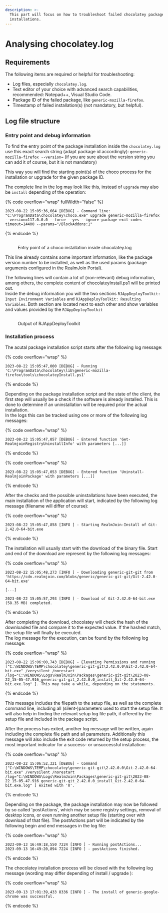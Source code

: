 ```yaml
---
description: >-
  This part will focus on how to troubleshoot failed chocolatey package
  installations.
---
```


# Analysing chocolatey.log

## Requirements

The following items are required or helpful for troubleshooting:

* Log files, especially `chocolatey.log`.
* Text editor of your choice with advanced search capabilities, recommended: Notepad++, Visual Studio Code.
* Package ID of the failed package, like `generic-mozilla-firefox`.
* Timestamp of failed installation(s) (not mandatory, but helpful).

## Log file structure

### Entry point and debug information

To find the entry point of the package installation inside the `chocolatey.log` use this exact search string (adapt package id accordingly): `generic-mozilla-firefox --version=` (if you are sure about the version string you can add it of course, but it is not mandatory)

This way you will find the starting point(s) of the choco process for the installation or upgrade for the given package ID.

The complete line in the log may look like this, instead of `upgrade` may also be  `install` depending of the operation:



{% code overflow="wrap" fullWidth="false" %}
```log
2023-08-22 15:05:36,664 [DEBUG] - Command line: "C:\ProgramData\chocolatey\choco.exe" upgrade generic-mozilla-firefox --version=117.0.0.0 --force --yes --ignore-package-exit-codes --timeout=14400 --params="/BlockAddons:1"
```
{% endcode %}

<figure><img src="../../.gitbook/assets/choco-install-entry-point.png" alt=""><figcaption><p>Entry point of a choco installation inside chocolatey.log</p></figcaption></figure>

This line already contains some important information, like the package version number to be installed, as well as the used params (package arguments configured in the RealmJoin Portal).

The following lines will contain a lot of (non-relevant) debug information, among others, the complete content of chocolateyInstall.ps1 will be printed out.\
Inside the debug information you will the two sections `RJAppDeployToolkit: Input Environment Variables` and `RJAppDeployToolkit: Resulting Variables`. Both section are located next to each other and show variables and values provided by the `RJAppDeployToolkit`

<figure><img src="../../.gitbook/assets/RJAppDeployToolkit-output.png" alt=""><figcaption><p>Output of RJAppDeployToolkit</p></figcaption></figure>

### Installation process

The acutal package installation script starts after the following log message:

{% code overflow="wrap" %}
```log
2023-08-22 15:05:47,000 [DEBUG] - Running 'C:\ProgramData\chocolatey\lib\generic-mozilla-firefox\tools\chocolateyInstall.ps1'
```
{% endcode %}

Depending on the package installation script and the state of the client, the first step will usually be a check if the software is already installed. This is done to determine if an uninstallation will be required prior the actual installation.\
In the logs this can be tracked using one or more of the following log messages:

{% code overflow="wrap" %}
```log
2023-08-22 15:05:47,057 [DEBUG] - Entered function 'Get-RealmjoinRegistryUninstallInfo' with parameters [...]]
```
{% endcode %}

{% code overflow="wrap" %}
```log
2023-08-22 15:05:47,053 [DEBUG] - Entered function 'Uninstall-RealmjoinPackage' with parameters [...]]
```
{% endcode %}

After the checks and the possible uninstallations have been executed, the main installation of the application will start, indicated by the following log message (filename will differ of course):

{% code overflow="wrap" %}
```log
2023-08-22 15:05:47,858 [INFO ] - Starting RealmJoin-Install of Git-2.42.0-64-bit.exe
```
{% endcode %}

The installation will usually start with the download of the binary file. Start and end of the download are represent by the following log messages:

{% code overflow="wrap" %}
```log
2023-08-22 15:05:48,273 [INFO ] - Downloading generic-git-git from 'https://cdn.realmjoin.com/blobs/generic/generic-git-git/Git-2.42.0-64-bit.exe'

[...]

2023-08-22 15:05:57,293 [INFO ] - Download of Git-2.42.0-64-bit.exe (58.35 MB) completed.
```
{% endcode %}

After completing the download, chocolatey will check the hash of the downloaded file and compare it to the expected value. If the hashed match, the setup file will finally be executed.\
The log message for the execution, can be found by the following log message:

{% code overflow="wrap" %}
```log
2023-08-22 15:06:00,743 [DEBUG] - Elevating Permissions and running ["C:\WINDOWS\TEMP\chocolatey\generic-git-git\2.42.0.0\Git-2.42.0-64-bit.exe" /verysilent /norestart /log="C:\WINDOWS\Logs\RealmJoin\Packages\generic-git-git\2023-08-22_15-05-47.916_generic-git-git_2.42.0.0_install_Git-2.42.0-64-bit.exe.log" ]. This may take a while, depending on the statements.
```
{% endcode %}

This message includes the filepath to the setup file, as well as the complete command line, including all (silent-)parameters used to start the setup file. It will also help in finding the relevant setup log file path, if offered by the setup file and included in the package script.

After the process has exited, another log message will be written, again including the complete file path and all parameters. Additionally this message will also include the exit code returned by the setup process, the most important indicator for a success- or unsuccessful installation:

{% code overflow="wrap" %}
```log
2023-08-22 15:06:52,321 [DEBUG] - Command ["C:\WINDOWS\TEMP\chocolatey\generic-git-git\2.42.0.0\Git-2.42.0-64-bit.exe" /verysilent /norestart /log="C:\WINDOWS\Logs\RealmJoin\Packages\generic-git-git\2023-08-22_15-05-47.916_generic-git-git_2.42.0.0_install_Git-2.42.0-64-bit.exe.log" ] exited with '0'.
```
{% endcode %}

Depending on the package, the package installation may now be followed by so called 'postActions', which may be some registry settings, removal of desktop icons, or even running another setup file (starting over with download of that file). The postActions part will be indicated by the following begin and end messages in the log file:

{% code overflow="wrap" %}
```log
2023-09-13 16:49:18,550 7224 [INFO ] - Running postActions...
2023-09-13 16:49:20,894 7224 [INFO ] - postActions finished.
```
{% endcode %}

The chocolatey installation process will be closed with the following log message (wording may differ depending of install / upgrade ):

{% code overflow="wrap" %}
```log
2023-09-13 17:01:39,433 8336 [INFO ] - The install of generic-google-chrome was successful.
```
{% endcode %}

